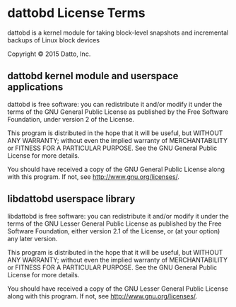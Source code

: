 # dattobd License Terms

dattobd is a kernel module for taking block-level snapshots and incremental backups of Linux block devices

Copyright © 2015 Datto, Inc.

## dattobd kernel module and userspace applications

dattobd is free software: you can redistribute it and/or modify
it under the terms of the GNU General Public License as published by
the Free Software Foundation, under version 2 of the License.

This program is distributed in the hope that it will be useful,
but WITHOUT ANY WARRANTY; without even the implied warranty of
MERCHANTABILITY or FITNESS FOR A PARTICULAR PURPOSE.  See the
GNU General Public License for more details.

You should have received a copy of the GNU General Public License
along with this program.  If not, see <http://www.gnu.org/licenses/>.

## libdattobd userspace library

libdattobd is free software: you can redistribute it and/or modify
it under the terms of the GNU Lesser General Public License as published by
the Free Software Foundation, either version 2.1 of the License, or
(at your option) any later version.

This program is distributed in the hope that it will be useful,
but WITHOUT ANY WARRANTY; without even the implied warranty of
MERCHANTABILITY or FITNESS FOR A PARTICULAR PURPOSE.  See the
GNU General Public License for more details.

You should have received a copy of the GNU Lesser General Public License
along with this program.  If not, see <http://www.gnu.org/licenses/>.
